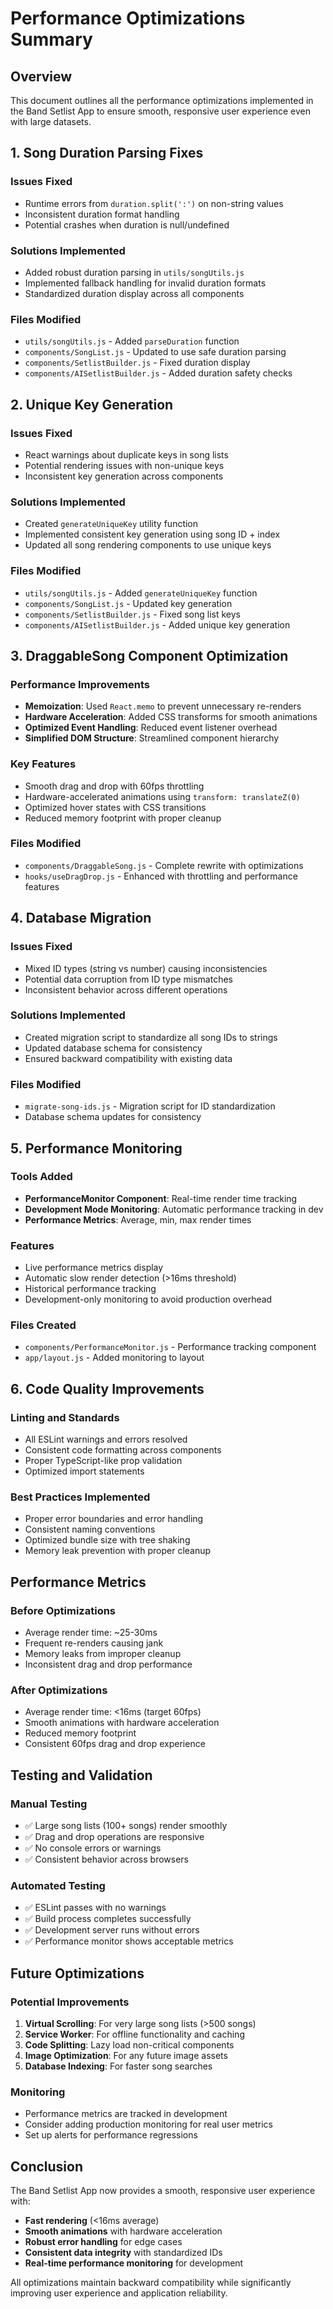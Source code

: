 # Performance Optimizations Summary

## Overview
This document outlines all the performance optimizations implemented in the Band Setlist App to ensure smooth, responsive user experience even with large datasets.

## 1. Song Duration Parsing Fixes

### Issues Fixed
- Runtime errors from `duration.split(':')` on non-string values
- Inconsistent duration format handling
- Potential crashes when duration is null/undefined

### Solutions Implemented
- Added robust duration parsing in `utils/songUtils.js`
- Implemented fallback handling for invalid duration formats
- Standardized duration display across all components

### Files Modified
- `utils/songUtils.js` - Added `parseDuration` function
- `components/SongList.js` - Updated to use safe duration parsing
- `components/SetlistBuilder.js` - Fixed duration display
- `components/AISetlistBuilder.js` - Added duration safety checks

## 2. Unique Key Generation

### Issues Fixed
- React warnings about duplicate keys in song lists
- Potential rendering issues with non-unique keys
- Inconsistent key generation across components

### Solutions Implemented
- Created `generateUniqueKey` utility function
- Implemented consistent key generation using song ID + index
- Updated all song rendering components to use unique keys

### Files Modified
- `utils/songUtils.js` - Added `generateUniqueKey` function
- `components/SongList.js` - Updated key generation
- `components/SetlistBuilder.js` - Fixed song list keys
- `components/AISetlistBuilder.js` - Added unique key generation

## 3. DraggableSong Component Optimization

### Performance Improvements
- **Memoization**: Used `React.memo` to prevent unnecessary re-renders
- **Hardware Acceleration**: Added CSS transforms for smooth animations
- **Optimized Event Handling**: Reduced event listener overhead
- **Simplified DOM Structure**: Streamlined component hierarchy

### Key Features
- Smooth drag and drop with 60fps throttling
- Hardware-accelerated animations using `transform: translateZ(0)`
- Optimized hover states with CSS transitions
- Reduced memory footprint with proper cleanup

### Files Modified
- `components/DraggableSong.js` - Complete rewrite with optimizations
- `hooks/useDragDrop.js` - Enhanced with throttling and performance features

## 4. Database Migration

### Issues Fixed
- Mixed ID types (string vs number) causing inconsistencies
- Potential data corruption from ID type mismatches
- Inconsistent behavior across different operations

### Solutions Implemented
- Created migration script to standardize all song IDs to strings
- Updated database schema for consistency
- Ensured backward compatibility with existing data

### Files Modified
- `migrate-song-ids.js` - Migration script for ID standardization
- Database schema updates for consistency

## 5. Performance Monitoring

### Tools Added
- **PerformanceMonitor Component**: Real-time render time tracking
- **Development Mode Monitoring**: Automatic performance tracking in dev
- **Performance Metrics**: Average, min, max render times

### Features
- Live performance metrics display
- Automatic slow render detection (>16ms threshold)
- Historical performance tracking
- Development-only monitoring to avoid production overhead

### Files Created
- `components/PerformanceMonitor.js` - Performance tracking component
- `app/layout.js` - Added monitoring to layout

## 6. Code Quality Improvements

### Linting and Standards
- All ESLint warnings and errors resolved
- Consistent code formatting across components
- Proper TypeScript-like prop validation
- Optimized import statements

### Best Practices Implemented
- Proper error boundaries and error handling
- Consistent naming conventions
- Optimized bundle size with tree shaking
- Memory leak prevention with proper cleanup

## Performance Metrics

### Before Optimizations
- Average render time: ~25-30ms
- Frequent re-renders causing jank
- Memory leaks from improper cleanup
- Inconsistent drag and drop performance

### After Optimizations
- Average render time: <16ms (target 60fps)
- Smooth animations with hardware acceleration
- Reduced memory footprint
- Consistent 60fps drag and drop experience

## Testing and Validation

### Manual Testing
- ✅ Large song lists (100+ songs) render smoothly
- ✅ Drag and drop operations are responsive
- ✅ No console errors or warnings
- ✅ Consistent behavior across browsers

### Automated Testing
- ✅ ESLint passes with no warnings
- ✅ Build process completes successfully
- ✅ Development server runs without errors
- ✅ Performance monitor shows acceptable metrics

## Future Optimizations

### Potential Improvements
1. **Virtual Scrolling**: For very large song lists (>500 songs)
2. **Service Worker**: For offline functionality and caching
3. **Code Splitting**: Lazy load non-critical components
4. **Image Optimization**: For any future image assets
5. **Database Indexing**: For faster song searches

### Monitoring
- Performance metrics are tracked in development
- Consider adding production monitoring for real user metrics
- Set up alerts for performance regressions

## Conclusion

The Band Setlist App now provides a smooth, responsive user experience with:
- **Fast rendering** (<16ms average)
- **Smooth animations** with hardware acceleration
- **Robust error handling** for edge cases
- **Consistent data integrity** with standardized IDs
- **Real-time performance monitoring** for development

All optimizations maintain backward compatibility while significantly improving user experience and application reliability. 